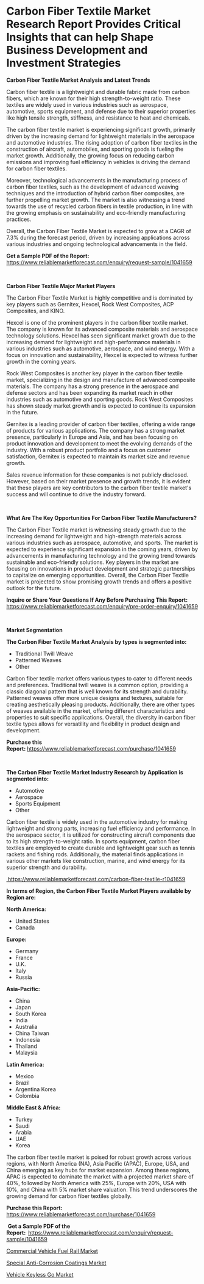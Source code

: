 <p><h1>Carbon Fiber Textile Market Research Report Provides Critical Insights that can help Shape Business Development and Investment Strategies</h1></p><p><strong>Carbon Fiber Textile Market Analysis and Latest Trends</strong></p>
<p><p>Carbon fiber textile is a lightweight and durable fabric made from carbon fibers, which are known for their high strength-to-weight ratio. These textiles are widely used in various industries such as aerospace, automotive, sports equipment, and defense due to their superior properties like high tensile strength, stiffness, and resistance to heat and chemicals.</p><p>The carbon fiber textile market is experiencing significant growth, primarily driven by the increasing demand for lightweight materials in the aerospace and automotive industries. The rising adoption of carbon fiber textiles in the construction of aircraft, automobiles, and sporting goods is fueling the market growth. Additionally, the growing focus on reducing carbon emissions and improving fuel efficiency in vehicles is driving the demand for carbon fiber textiles.</p><p>Moreover, technological advancements in the manufacturing process of carbon fiber textiles, such as the development of advanced weaving techniques and the introduction of hybrid carbon fiber composites, are further propelling market growth. The market is also witnessing a trend towards the use of recycled carbon fibers in textile production, in line with the growing emphasis on sustainability and eco-friendly manufacturing practices.</p><p>Overall, the Carbon Fiber Textile Market is expected to grow at a CAGR of 7.3% during the forecast period, driven by increasing applications across various industries and ongoing technological advancements in the field.</p></p>
<p><strong>Get a Sample PDF of the Report:&nbsp;</strong> <a href="https://www.reliablemarketforecast.com/enquiry/request-sample/1041659">https://www.reliablemarketforecast.com/enquiry/request-sample/1041659</a></p>
<p>&nbsp;</p>
<p><strong>Carbon Fiber Textile Major Market Players</strong></p>
<p><p>The Carbon Fiber Textile Market is highly competitive and is dominated by key players such as Gernitex, Hexcel, Rock West Composites, ACP Composites, and KINO.</p><p>Hexcel is one of the prominent players in the carbon fiber textile market. The company is known for its advanced composite materials and aerospace technology solutions. Hexcel has seen significant market growth due to the increasing demand for lightweight and high-performance materials in various industries such as automotive, aerospace, and wind energy. With a focus on innovation and sustainability, Hexcel is expected to witness further growth in the coming years.</p><p>Rock West Composites is another key player in the carbon fiber textile market, specializing in the design and manufacture of advanced composite materials. The company has a strong presence in the aerospace and defense sectors and has been expanding its market reach in other industries such as automotive and sporting goods. Rock West Composites has shown steady market growth and is expected to continue its expansion in the future.</p><p>Gernitex is a leading provider of carbon fiber textiles, offering a wide range of products for various applications. The company has a strong market presence, particularly in Europe and Asia, and has been focusing on product innovation and development to meet the evolving demands of the industry. With a robust product portfolio and a focus on customer satisfaction, Gernitex is expected to maintain its market size and revenue growth.</p><p>Sales revenue information for these companies is not publicly disclosed. However, based on their market presence and growth trends, it is evident that these players are key contributors to the carbon fiber textile market's success and will continue to drive the industry forward.</p></p>
<p>&nbsp;</p>
<p><strong>What Are The Key Opportunities For Carbon Fiber Textile Manufacturers?</strong></p>
<p><p>The Carbon Fiber Textile market is witnessing steady growth due to the increasing demand for lightweight and high-strength materials across various industries such as aerospace, automotive, and sports. The market is expected to experience significant expansion in the coming years, driven by advancements in manufacturing technology and the growing trend towards sustainable and eco-friendly solutions. Key players in the market are focusing on innovations in product development and strategic partnerships to capitalize on emerging opportunities. Overall, the Carbon Fiber Textile market is projected to show promising growth trends and offers a positive outlook for the future.</p></p>
<p><strong>Inquire or Share Your Questions If Any Before Purchasing This Report:</strong> <a href="https://www.reliablemarketforecast.com/enquiry/pre-order-enquiry/1041659">https://www.reliablemarketforecast.com/enquiry/pre-order-enquiry/1041659</a></p>
<p>&nbsp;</p>
<p><strong>Market Segmentation</strong></p>
<p><strong>The Carbon Fiber Textile Market Analysis by types is segmented into:</strong></p>
<p><ul><li>Traditional Twill Weave</li><li>Patterned Weaves</li><li>Other</li></ul></p>
<p><p>Carbon fiber textile market offers various types to cater to different needs and preferences. Traditional twill weave is a common option, providing a classic diagonal pattern that is well known for its strength and durability. Patterned weaves offer more unique designs and textures, suitable for creating aesthetically pleasing products. Additionally, there are other types of weaves available in the market, offering different characteristics and properties to suit specific applications. Overall, the diversity in carbon fiber textile types allows for versatility and flexibility in product design and development.</p></p>
<p><strong>Purchase this Report:&nbsp;</strong><a href="https://www.reliablemarketforecast.com/purchase/1041659">https://www.reliablemarketforecast.com/purchase/1041659</a></p>
<p>&nbsp;</p>
<p><strong>The Carbon Fiber Textile Market Industry Research by Application is segmented into:</strong></p>
<p><ul><li>Automotive</li><li>Aerospace</li><li>Sports Equipment</li><li>Other</li></ul></p>
<p><p>Carbon fiber textile is widely used in the automotive industry for making lightweight and strong parts, increasing fuel efficiency and performance. In the aerospace sector, it is utilized for constructing aircraft components due to its high strength-to-weight ratio. In sports equipment, carbon fiber textiles are employed to create durable and lightweight gear such as tennis rackets and fishing rods. Additionally, the material finds applications in various other markets like construction, marine, and wind energy for its superior strength and durability.</p></p>
<p><a href="https://www.reliablemarketforecast.com/carbon-fiber-textile-r1041659">&nbsp;https://www.reliablemarketforecast.com/carbon-fiber-textile-r1041659</a></p>
<p><strong>In terms of Region, the Carbon Fiber Textile Market Players available by Region are:</strong></p>
<p>
    <p> <strong> North America: </strong>
        <ul>
            <li>United States</li>
            <li>Canada</li>
        </ul>
        </p> 
    <p> <strong> Europe: </strong>
        <ul>
            <li>Germany</li>
            <li>France</li>
            <li>U.K.</li>
            <li>Italy</li>
            <li>Russia</li>
        </ul>
        </p> 
    <p> <strong> Asia-Pacific: </strong>
        <ul>
            <li>China</li>
            <li>Japan</li>
            <li>South Korea</li>
            <li>India</li>
            <li>Australia</li>
            <li>China Taiwan</li>
            <li>Indonesia</li>
            <li>Thailand</li>
            <li>Malaysia</li>
        </ul>
        </p> 
    <p> <strong> Latin America: </strong>
        <ul>
            <li>Mexico</li>
            <li>Brazil</li>
            <li>Argentina Korea</li>
            <li>Colombia</li>
        </ul>
        </p> 
    <p> <strong> Middle East & Africa: </strong>
        <ul>
            <li>Turkey</li>
            <li>Saudi</li>
            <li>Arabia</li>
            <li>UAE</li>
            <li>Korea</li>
        </ul>
    </p>
    </p>
<p><p>The carbon fiber textile market is poised for robust growth across various regions, with North America (NA), Asia Pacific (APAC), Europe, USA, and China emerging as key hubs for market expansion. Among these regions, APAC is expected to dominate the market with a projected market share of 40%, followed by North America with 25%, Europe with 20%, USA with 10%, and China with 5% market share valuation. This trend underscores the growing demand for carbon fiber textiles globally.</p></p>
<p><strong>Purchase this Report: </strong><a href="https://www.reliablemarketforecast.com/purchase/1041659">https://www.reliablemarketforecast.com/purchase/1041659</a></p>
<p>&nbsp;<strong>Get a Sample PDF of the Report:&nbsp;&nbsp;</strong><a href="https://www.reliablemarketforecast.com/enquiry/request-sample/1041659">https://www.reliablemarketforecast.com/enquiry/request-sample/1041659</a></p>
<p><strong></strong></p>
<p><p><a href="https://medium.com/@samirmayert184/global-commercial-vehicle-fuel-rail-market-focus-on-application-end-use-industry-type-765f9163b039">Commercial Vehicle Fuel Rail Market</a></p><p><a href="https://github.com/dianemacle6776/Market-Research-Report-List-1/blob/main/special-anti-corrosion-coatings-market.md">Special Anti-Corrosion Coatings Market</a></p><p><a href="https://medium.com/@clairhane_9803/vehicle-keyless-go-market-report-by-product-type-passive-keyless-access-pkes-remote-keyless-2c0f74e89ca9">Vehicle Keyless Go Market</a></p></p>